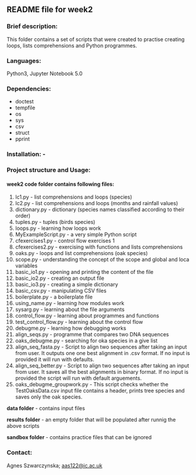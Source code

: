 ## README file for week2

### Brief description: 
This folder contains a set of scripts that were created to practise creating loops, lists comprehensions and Python programmes. 

### Languages: 
Python3, Jupyter Notebook 5.0

### Dependencies: 

 + doctest
 + tempfile
 + os
 + sys
 + csv
 + struct
 + pprint

### Installation: -

### Project structure and Usage: 

#### week2 code folder contains following files:
1) lc1.py - list comprehensions and loops (species)
2) lc2.py - list comprehensions and loops (months and rainfall values)
3) dictionary.py - dictionary (species names classified according to their order)
4) tuples.py - tuples (birds species)
5) loops.py - learning how loops work
6) MyExampleScript.py - a very simple Python script
7) cfexercises1.py - control flow exercises 1
8) cfexercises2.py - exercising with functions and lists comprehensions
9) oaks.py - loops and list comprehensions (oak species)
10) scope.py - understanding the concept of the scope and global and loca variables
11) basic_io1.py - opening and printing the content of the file
12) basic_io2.py - creating an output file
13) basic_io3.py - creating a simple dictionary
14) basic_csv.py - manipulating CSV files
15) boilerplate.py - a boilerplate file
16) using_name.py - learning how modules work
17) sysarg.py - learning about the file arguments
18) control_flow.py - learning about programmes and functions
19) test_control_flow.py - learning about the control flow
20) debugme.py - learning how debugging works
21) align_seqs.py - programme that compares two DNA sequences 
22) oaks_debugme.py - searching for oka species in a give list
23) align_seq_fasta.py - Script to align two sequences after taking an input from user. It outputs one one best alignment in .csv format. If no input is provided it will run with defaults.
24) align_seq_better.py - Script to align two sequences after taking an input from user. It saves all the best alignments in binary format. If no input is provided the script will run with default arguements.
25) oaks_debugme_groupwork.py - This script checks whether the TestOaksData.csv input file contains a header, prints tree species and saves only the oak species.

**data folder** - contains input files

**results folder** - an empty folder that will be populated after runnig the above scripts

**sandbox folder** - contains practice files that can be ignored

### Contact: 
Agnes Szwarczynska; aas122@ic.ac.uk